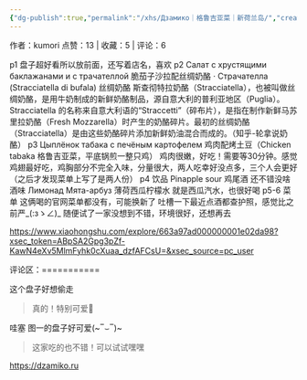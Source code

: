 ```yaml
---
{"dg-publish":true,"permalink":"/xhs/Дзамико｜格鲁吉亚菜｜新荷兰岛/","created":"2025-03-17T18:28:01.282+08:00","updated":"2025-03-17T20:47:19.700+08:00"}
---
```


作者：kumori
点赞：13   |   收藏：5   |   评论：6

p1 盘子超好看所以放前面，还写着店名，喜欢
p2 Салат с хрустящими баклажанами и с	трачателлой 脆茄子沙拉配丝绸奶酪
· Страчателла (Stracciatella di bufala) 丝绸奶酪
斯查彻特拉奶酪（Stracciatella），也被叫做丝绸奶酪，是用牛奶制成的新鲜奶酪制品，源自意大利的普利亚地区（Puglia）。
Stracciatella 的名称来自意大利语的“Straccetti”（碎布片），是指在制作新鲜马苏里拉奶酪（Fresh Mozzarella）时产生的奶酪碎片。最初的丝绸奶酪（Stracciatella）是由这些奶酪碎片添加新鲜奶油混合而成的。（知乎-轮拿说奶酪）
p3 Цыплёнок табака с печёным картофелем	鸡肉配烤土豆（Chicken tabaka 格鲁吉亚菜，平底锅煎一整只鸡） 鸡肉很嫩，好吃！需要等30分钟。感觉鸡翅最好吃，鸡胸部分不完全入味，分量很大，两人吃幸好没点多，三个人会更好（之后才发现菜单上写了是两人份）
p4 饮品
Pinapple sour 鸡尾酒 还不错没啥酒味
Лимонад Мята-арбуз 薄荷西瓜柠檬水 就是西瓜汽水，也很好喝
p5-6 菜单 这俩喝的官网菜单都没有，可能换新了
吐槽一下最近点酒都查护照，感觉比之前严_(:зゝ∠)_
随便试了一家没想到不错，环境很好，还想再去

https://www.xiaohongshu.com/explore/663a97ad000000001e02da98?xsec_token=ABpSA2Gpg3pZf-KawN4eXv5MlmFyhk0cXuaa_dzfAFCsU=&xsec_source=pc_user

评论区：===========

这个盘子好想偷走

> 真的！特别可爱🥺

哇塞 图一的盘子好可爱(~‾⌣‾)~

> 这家吃的也不错！可以试试嘿嘿

https://dzamiko.ru